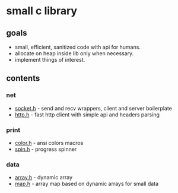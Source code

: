 # small c library

## goals
- small, efficient, sanitized code with api for humans.
- allocate on heap inside lib only when necessary.
- implement things of interest.

## contents

### net

- [socket.h](net/socket.h) - send and recv wrappers, client and server boilerplate
- [http.h](net/http.h) - fast http client with simple api and headers parsing

### print

- [color.h](print/color.h) - ansi colors macros
- [spin.h](print/spin.h) - progress spinner

### data

- [array.h](data/array.h) - dynamic array
- [map.h](data/map.h) - array map based on dynamic arrays for small data
